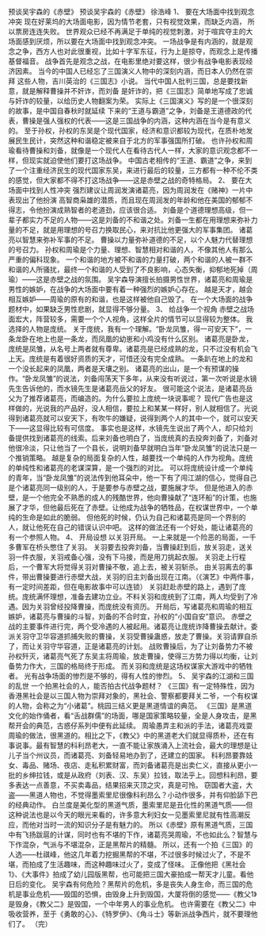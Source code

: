 预谈吴宇森的《赤壁》
预谈吴宇森的《赤壁》
徐浩峰
1、 要在大场面中找到观念冲突        现在好莱坞的大场面电影，因为情节老套，只有视觉效果，而缺乏内涵，  所以票房连连失败。      世界观众已经不再满足于单纯的视觉刺激，对于喧宾夺主的大场面感到厌烦，所以要在大场面中找到观念冲突。      一场战争是有内涵的，就是观念之争，西方人也对此很重视，比如十字军东征，行为上是掠夺，而观念上是传播基督福音。       战争首先是观念之战，在电影里绝对要这样，很少有战争电影表现经济因素。  当今的中国人已经忘了三国演义人物中的深刻内涵，而日本人仍然在崇拜  这些人物，吉川英治的《三国志》小说。 当代中国人批判三国，总是要找新意，就是解释曹操并不奸诈，而刘备  是奸诈的，把《三国志》简单地写成了忠诚与奸诈的较量，以给历史人物翻案为荣。  实际上《三国演义》写的是一个很深刻的故事，是中国自春秋时就延续  下来的“王道与霸道”之争，刘备是王道德政的代表，曹操是强人强权的代表——这是三国战争的内涵，这种内涵在当今是有意义的。  至于孙权，孙权的东吴是个现代国家，经济和意识都较为现代，在质朴地发展民生民计，突然这种和谐稳定被来自于北方的军事强国所打破。  也许孙权和周瑜看待曹操和刘备，就像是一个现代人在看待古代人一样，大家的意识观念都不一样，但现实就迫使他们要打这场战争。  中国古老相传的“王道、霸道”之争，来到了一个注重经济民生的现代国家东吴，来进行最后的较量，三方都有一种不伦不类的感觉，但大家都不得不打这场战争——这是赤壁之战的奇特格局。     2、 要在大场面中找到人性冲突 强烈建议让周润发演诸葛亮，因为周润发在《赌神》一片中表现出了他扮演  高智商枭雄的潜质，而且现在周润发的年龄和他在美国的郁郁不得志，令他扮演成熟智者的老道劲，应该很合适。  刘备是个道德理想高级，但一辈子都实力不足的人物——这是刘备的不和谐之处。刘备一生都在用理想来弥补力量的不足，就是用理想的号召力换取民心，来对抗比他更强大的军事集团。  诸葛亮以智慧来弥补军事的不足。 曹操以力量弥补道德的不足，以个人魅力代替理想的号召力。 孙权和周瑜是个力量、理想、智慧相对和谐的人，不像其他人有那么严重的偏科现象。   一个和谐的地方被不和谐的力量打破，两个和谐的人被一群不和谐的人所骚扰，最终一个和谐的人受到了不良影响，心态失衡，抑郁地死掉（周瑜）——这是赤壁之战的氛围。  吴宇森导演擅长拍摄男性世界，诸葛亮和周瑜是男性的嫉妒，在战争的大场面中要有着一种强烈的嫉妒心存在。  越是天才，越会相互嫉妒——周瑜的原有的和谐，也是这样被他自己毁了。  在一个大场面的战争题材中，如果缺乏男性悲剧，就显得不够分量。
3、 给战争一个视角 赤壁之战场面宏大，阵营较多，需要一个个人视角，这样全片的情节可以显得较为整体。  我选择的人物是庞统。 关于庞统，我有一个理解。“卧龙凤雏，得一可安天下”，一条龙卧在地上也是一条龙，而凤凰的幼崽和小鸡没有什么区别。  诸葛亮是卧龙，庞统是凤雏，从名号上两者就有尊卑。诸葛亮是已经成熟的龙，只不过没有机会飞上天。庞统是有着很好资质的天才，可惜还没有完全成熟。  一条趴在地上的龙和一个没长起来的凤凰，两者是天壤之别。 诸葛亮的出山，是一个有预谋的操作。“卧龙凤雏”的说法，刘备闯荡天下多年，从来没有听说过，第一次听说是水镜先生告诉他的，而水镜先生是诸葛亮岳父的好友。  很可能这个说法，是诸葛亮岳父为了推荐诸葛亮，而编造的。为什么要拉上庞统一块说事呢？  现代广告也是这样做的，光说我的产品好，没人相信，要拉上和某某一样好，别人就相信了。光说得到诸葛亮就可以安天下，有吹牛的嫌疑，说得到两个人的其中一个，就可以安天下——这显得比较有可信度。  事实也是这样，水镜先生说出了两个人，却只给刘备提供找到诸葛亮的线索。后来刘备也明白了，当庞统真的去投奔刘备了，刘备对他很冷淡，只让他当了一个县长，说明刘备早就明白当年“卧龙凤雏”的说法只是一个推销策略。  越是复杂的局面复杂的人性，越要找一个单纯的人作为视角。庞统的单纯性和诸葛亮的老谋深算，是一个强烈的对比。  可以将庞统设计成一个单纯的青年，当“卧龙凤雏”的说法传到他耳朵中，他一下有了闯江湖的信心，觉得自己是个诸葛亮同一级别的人，于是要参与赤壁之战，要施展才华。  但是他进入的赤壁，是一个他完全不熟悉的成人的残酷世界，他向曹操献了“连环船”的计策，也施展了才华，但他最后死在了赤壁。让他成为战争的牺牲品，在权谋世界中，一个单纯的生命是如此的脆弱。  但他死的时候，仍认为自己和诸葛亮是同一个界别的人，就让他死在自己的错误认识中吧。  这样的做法还有一个好处，能让诸葛亮的有一个参照人物。
4、 开局设想 以关羽开局。 一上来就是一个险恶的局面，一千多曹军在桥头憋住了关羽。 关羽要去投奔刘备，当曹操赶到后，放关羽走，送关羽一件衣服，关羽戒备心强，没有下马接，而是用刀挑起衣服。      关羽走上行程后，一个曹军大将觉得关羽对曹操不敬，追上去，被关羽斩杀。    由关羽离去的事件，带出曹操要进行赤壁大战，关羽的旧主刘备出现在江南。（《演艺》中两件事，有一定时间差距，但在电影故事中可以连锁）  关羽赶赴赤壁的路上，遇到了庞统。庞统满怀理想，准备去建功立业。不料关羽和庞统到了江南，两人均受到了冷遇。因为关羽曾经投降曹操，而庞统没有资历。  开局后，写诸葛亮和周瑜的相互嫉妒，诸葛亮与曹操的斗智，刘备的不合时宜，孙权的“小国自安”意识。  赤壁之战的主要事件进行完，两个受冷遇的人被起用。诸葛亮让庞统诈降曹操去献计。委派关羽守卫华容道抓捕失败的曹操，关羽受曹操蛊惑，放走了曹操。关羽请罪自杀了，而让关羽守华容道，正是诸葛亮的计划。  战败曹操后，为了让刘备势力不被孙权歼灭，诸葛亮气死了东吴主将周瑜，放走曹操，使得三方势力得以均衡，让刘备势力作大，三国的格局终于形成。  而关羽和庞统是这场权谋家大游戏中的牺牲者。 光有战争场面的惨烈是不够的，得有人性的惨烈。
5、 吴宇森的江湖和三国的乱世 一个拍黑社会的人，能否拍古代战争题材？ 《三国》有一定特殊性，因为香港黑社会是以三国人物为崇拜对象的，黑社会、警察都要拜关二爷，一个有权谋的人物，会称之为“小诸葛”。桃园三结义更是黑道情谊的典范。  《三国》是黑道文化的始作俑者，看“舌战群儒”的场面，哪是国家策略较量，全是人身攻击，是黑帮开会的典范，古惑仔系列中便有此延续。  周瑜愚弄主和派的手法，诸葛亮戏耍周瑜的做法，很黑道的。相比之下，《教父》中的黑道老大们就显得质朴，还在有事说事。最有智慧的科利昂老大，一直不能让家族涌入上流社会，最大的理想是让儿子当个州议员，而诸葛亮、刘备轻易地办到了，还建立的国家。  科利昂要靠妓女、毒品、赌场、夜店、走私积累财富，而刘备诸葛亮是出卖仁义，直接从更小一批的乡绅拉钱，或是从政府（刘表、汉、东吴）拉钱，取法乎上。回想科利昂，要多表达一点善意，不买卖毒品，结果招来灭顶之灾，真是可怜。  窃国者大盗，大盗——黑道人物也，不觉得墨索里尼很像科利昂么？小动作很多，并有仰脸舔下巴的经典动作。  白兰度是美化型的黑道气质，墨索里尼是丑化性的黑道气质——但这种说法也是以今天的眼光来看的，许多意大利妇女一见墨索里尼就有性高潮反应，而他对当时一流的知识分子是有魅力的。  所以《赤壁》原有黑道气质，三国中有飞扬跋扈的计谋，同时也有不堪的下作，诸葛亮哭周瑜，不也如此么？智慧与下作混杂，气派与不堪混杂，正是黑帮片的精髓。  所以，还有一个拍《三国》的人选——杜祺峰，他这几年着力挖掘黑帮的不堪，不过很多时候过火了，不是不堪，而拍成了生活趣味，而这种趣味过火了，变成了怪味。  正像他把《黑社会1》、《大事件》拍成了幼儿园版黑帮，也可能把三国大豪拍成一帮天才儿童。看他日后的变化。  吴宇森有何危险？黑帮片的危机，多是丧失人身生命，而三国的危机是事业危机——毁国的恐惧，由毁身上升到毁国，大厦将倒的感觉——《教父1》是毁身，《教父二》是毁国，一个中年男人的事业危机。  也许需要在《教父二》中吸收营养，至于《勇敢的心》、《特罗伊》、《角斗士》等新派战争西片，就不要理他们了。  （完）
